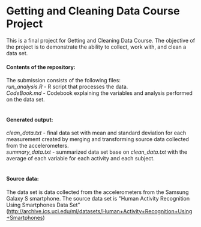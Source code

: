 # Getting and Cleaning Data Course Project

This is a final project for Getting and Cleaning Data Course. The objective of the project is to demonstrate the ability to collect, work with, and clean a data set. <br/>

#### Contents of the repository:
The submission consists of the following files:<br/>
*run_analysis.R* - R script that processes the data.<br/>
*CodeBook.md* - Codebook explaining the variables and analysis performed on the data set.<br/>
<br/>

#### Generated output:
*clean_data.txt* - final data set with mean and standard deviation for each measurement created by merging and transforming source data collected from the accelerometers.<br/>
*summary_data.txt* - summarized data set base on *clean_data.txt* with the average of each variable for each activity and each subject. <br/>
<br/>

#### Source data:
The data set is data collected from the accelerometers from the Samsung Galaxy S smartphone. The source data set is "Human Activity Recognition Using Smartphones Data Set" (http://archive.ics.uci.edu/ml/datasets/Human+Activity+Recognition+Using+Smartphones)
